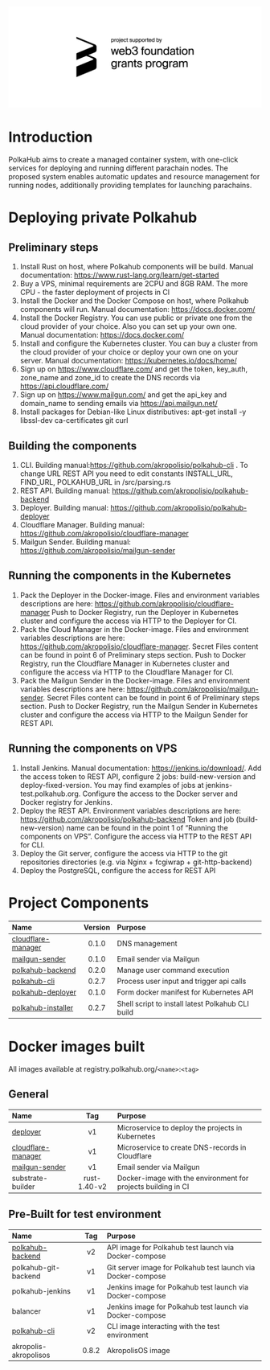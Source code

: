 ![Web3 suported](https://github.com/akropolisio/polkahub-backend/blob/master/img/web3%20foundation_grants_badge_black.png "Project supported by web3 foundation grants program")

# Introduction
PolkaHub aims to create a managed container system, with one-click services for deploying and running different parachain nodes.
The proposed system enables automatic updates and resource management for running nodes, additionally providing templates for launching parachains.

# Deploying private Polkahub
## Preliminary steps
1. Install Rust on host, where Polkahub components will be build. Manual documentation: https://www.rust-lang.org/learn/get-started
2. Buy a VPS, minimal requirements are 2CPU and 8GB RAM. The more CPU - the faster deployment of projects in Cl
3. Install the Docker and the Docker Compose on host, where Polkahub components will run. Manual documentation: https://docs.docker.com/
4. Install the Docker Registry. You can use public or private one from the cloud provider of your choice. Also you can set up your own one. Manual documentation: https://docs.docker.com/
5. Install and configure the Kubernetes cluster. You can buy a cluster from the cloud provider of your choice or deploy your own one on your server. Manual documentation: https://kubernetes.io/docs/home/
6. Sign up on https://www.cloudflare.com/ and get the token, key_auth, zone_name and zone_id to create the DNS records via https://api.cloudflare.com/
7. Sign up on https://www.mailgun.com/ and get the api_key and domain_name to sending emails via https://api.mailgun.net/
8. Install packages for Debian-like Linux distributives: apt-get install -y libssl-dev ca-certificates git curl

## Building the components
1. CLI.
Building manual:https://github.com/akropolisio/polkahub-cli . To change URL REST API you need to edit constants INSTALL_URL, FIND_URL, POLKAHUB_URL in /src/parsing.rs
2. REST API. Building manual: https://github.com/akropolisio/polkahub-backend
3. Deployer. Building manual: https://github.com/akropolisio/polkahub-deployer
4. Cloudflare Manager. Building manual: https://github.com/akropolisio/cloudflare-manager
5. Mailgun Sender. Building manual: https://github.com/akropolisio/mailgun-sender

## Running the components in the Kubernetes
1. Pack the Deployer in the Docker-image. Files and environment variables descriptions are here: https://github.com/akropolisio/cloudflare-manager
Push to Docker Registry, run the Deployer in Kubernetes cluster and configure the access via HTTP to the Deployer for CI.
2. Pack the Cloud Manager in the Docker-image.  Files and environment variables descriptions are here: https://github.com/akropolisio/cloudflare-manager. Secret Files content can be found in point 6 of Preliminary steps section.
Push to Docker Registry, run the Cloudflare Manager in Kubernetes cluster and configure the access via HTTP to the Cloudflare Manager for CI.
3. Pack the Mailgun Sender in the Docker-image.  Files and environment variables descriptions are here: https://github.com/akropolisio/mailgun-sender. Secret Files content can be found in point 6 of Preliminary steps section.
Push to Docker Registry, run the Mailgun Sender in Kubernetes cluster and configure the access via HTTP to the Mailgun Sender for REST API.

## Running the components on VPS
1. Install Jenkins. Manual documentation: https://jenkins.io/download/. Add the access token to REST API, configure 2 jobs: build-new-version and deploy-fixed-version. You may find examples of jobs at jenkins-test.polkahub.org.
Configure the access to the Docker server and Docker registry for Jenkins.
2. Deploy the REST API. Environment variables descriptions are here: https://github.com/akropolisio/polkahub-backend
Token and job (build-new-version) name can be found in the point 1 of “Running the components on VPS”. Configure the access via HTTP to the REST API for CLI.
3. Deploy the Git server, configure the access via HTTP to the git repositories directories  (e.g. via Nginx + fcgiwrap + git-http-backend)
4. Deploy the PostgreSQL, configure the access for REST API


# Project Components

|       Name        |  Version  |                         Purpose                        |
|:------------------|:---------:|:-------------------------------------------------------|
|[cloudflare-manager](https://github.com/akropolisio/cloudflare-manager) |   0.1.0   |  DNS management                                        |
|[mailgun-sender](https://github.com/akropolisio/mailgun-sender.git) |   0.1.0   |  Email sender via Mailgun                                  |
|[polkahub-backend](https://github.com/akropolisio/polkahub-backend)   |   0.2.0   |  Manage user command execution                         |
|[polkahub-cli](https://github.com/akropolisio/polkahub-cli)      |   0.2.7   |  Process user input and trigger api calls              |
|[polkahub-deployer](https://github.com/akropolisio/polkahub-deployer)  |   0.1.0   |  Form docker manifest for Kubernetes API               |
|[polkahub-installer](https://github.com/akropolisio/polkahub-installer) |   0.2.7   |  Shell script to install latest Polkahub CLI  build    |


# Docker images built
All images available at registry.polkahub.org/`<name>`:`<tag>`

## General
|       Name        |       Tag        |                               Purpose                             |
|:------------------|:----------------:|:------------------------------------------------------------------|
|[deployer](https://github.com/akropolisio/polkahub-deployer)           |         v1       |  Microservice to deploy the projects in Kubernetes                |
|[cloudflare-manager](https://github.com/akropolisio/cloudflare-manager) |         v1       |  Microservice to create DNS-records in Cloudflare                 |
|[mailgun-sender](https://github.com/akropolisio/mailgun-sender.git) |   v1   |  Email sender via Mailgun                                  |
|substrate-builder  |   rust-1.40-v2   |  Docker-image with the environment for projects building in CI    |

## Pre-Built for test environment
|          Name           |   Tag   |                               Purpose                            |
|:------------------------|:-------:|:-----------------------------------------------------------------|
|[polkahub-backend](https://github.com/akropolisio/polkahub-backend)         |    v2   |  API image for Polkahub test launch via Docker-compose           |
|polkahub-git-backend     |    v1   |  Git server image for Polkahub test launch via Docker-compose    |
|polkahub-jenkins         |    v1   |  Jenkins image for Polkahub test launch via Docker-compose       |
|balancer                 |    v1   |  Jenkins image for Polkahub test launch via Docker-compose       |
|[polkahub-cli](https://github.com/akropolisio/polkahub-cli)             |    v2   |  CLI image interacting with the test environment                 |
|akropolis-akropolisos    |  0.8.2  |  AkropolisOS image                                               |
